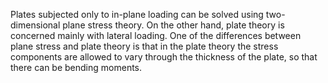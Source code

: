 Plates subjected only to in-plane loading can be solved using two-dimensional plane stress theory. On the other hand, plate theory is concerned mainly with lateral loading. One of the differences between plane stress and plate theory is that in the plate theory the stress components are allowed to vary through the thickness of the plate, so that there can be bending moments.

